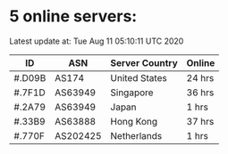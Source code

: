 # 5 online servers:

Latest update at: Tue Aug 11 05:10:11 UTC 2020

| ID | ASN | Server Country | Online |
| -- | --- | -------------- | ------ |
| #.D09B | AS174 | United States | 24 hrs |
| #.7F1D | AS63949 | Singapore | 36 hrs |
| #.2A79 | AS63949 | Japan | 1 hrs |
| #.33B9 | AS63888 | Hong Kong | 37 hrs |
| #.770F | AS202425 | Netherlands | 1 hrs |


